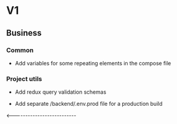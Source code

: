 # V1

## Business

### Common

- Add variables for some repeating elements in the
compose file

### Project utils

- Add redux query validation schemas 

- Add separate /backend/.env.prod file for a production build

<--------------------------
